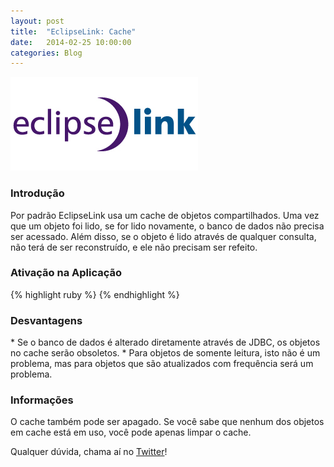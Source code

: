 ```yaml
---
layout: post
title:  "EclipseLink: Cache"
date:   2014-02-25 10:00:00
categories: Blog
---
```


<img src="/img/posts/eclipseLink.png" />

<h3>Introdução</h3>
Por padrão EclipseLink usa um cache de objetos compartilhados. Uma vez que um objeto foi lido, se for lido novamente, o banco de dados
não precisa ser acessado. Além disso, se o objeto é lido através de qualquer consulta, não terá de ser reconstruído, e ele não precisam ser refeito.

<h3>Ativação na Aplicação</h3>
{% highlight ruby %}
<property name="eclipselink.cache.shared.default" value="true" />
{% endhighlight %}

<h3>Desvantagens</h3>
* Se o banco de dados é alterado diretamente através de JDBC, os objetos no cache serão obsoletos.
* Para objetos de somente leitura, isto não é um problema, mas para objetos que são atualizados com frequência será um problema.

<h3>Informações</h3>
O cache também pode ser apagado. Se você sabe que nenhum dos objetos em cache está em uso, você pode apenas limpar o cache.

Qualquer dúvida, chama aí no <a href="https://twitter.com/realronchi" target="blank">Twitter</a>!